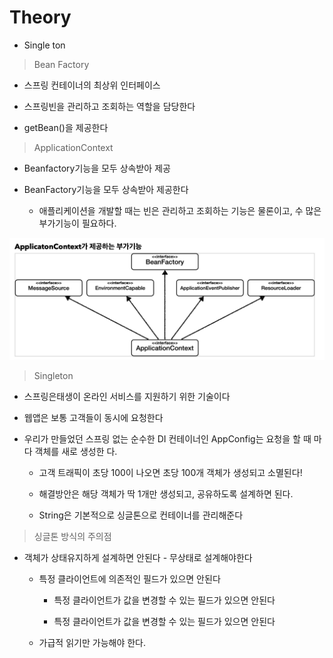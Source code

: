 # Theory

* Single ton

> Bean Factory

* 스프링 컨테이너의 최상위 인터페이스

* 스프링빈을 관리하고 조회하는 역할을 담당한다

* getBean()을 제공한다

> ApplicationContext

* Beanfactory기능을 모두 상속받아 제공

* BeanFactory기능을 모두 상속받아 제공한다

  * 애플리케이션을 개발할 때는 빈은 관리하고 조회하는 기능은 물론이고, 수 많은 부가기능이 필요하다.

![application Context 부가기능](images/20210711_231617.png)

> Singleton

* 스프링은태생이 온라인 서비스를 지원하기 위한 기술이다

* 웹앱은 보통 고객들이 동시에 요청한다

* 우리가 만들었던 스프링 없는 순수한 DI 컨테이너인 AppConfig는 요청을 할 때 마다 객체를 새로 생성한 다.

  * 고객 트래픽이 초당 100이 나오면 초당 100개 객체가 생성되고 소멸된다!

  * 해결방안은 해당 객체가 딱 1개만 생성되고, 공유하도록 설계하면 된다.

  * String은 기본적으로 싱글톤으로 컨테이너를 관리해준다

> 싱글톤 방식의 주의점

* 객체가 상태유지하게 설계하면 안된다 - 무상태로 설계해야한다

  * 특정 클라이언트에 의존적인 필드가 있으면 안된다

    * 특정 클라이언트가 값을 변경할 수 있는 필드가 있으면 안된다

    * 특정 클라이언트가 값을 변경할 수 있는 필드가 있으면 안된다

  * 가급적 읽기만 가능해야 한다.

